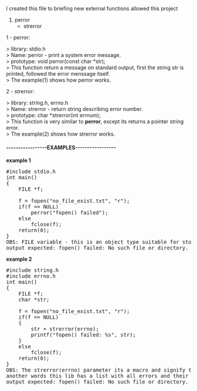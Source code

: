 I created this file to briefing new external functions allowed this project

<ol>
	<li> perror <ul>
	<li> strerror <ul>
</ol>
<a name="link"></a>
<p>	1 - perror: </p>
>	library: stdio.h <br>
>	Name: perror - print a system error message. <br>
>	prototype: void	perror(const char *str); <br>
>	This function return a message on standard output, first the string str is printed, followed the error menssage itself. <br>
>	The example(1) shows how perror works.<br>

<p>	2 - strerror: </p>
>	library: string.h, errno.h <br>
>	Name: strerror - return string describing error number. <br>
>	prototype: char	*strerror(int errnum); <br>
>	This function is very similar to <b>perror</b>, except its returns a pointer string error. <br>
>	The example(2) shows how strerror works.<br>

<h4>-----------------EXAMPLES-----------------</h4>

**example 1**<br>
<pre>
#include stdio.h
int main()
{
	FILE *f;

	f = fopen("no_file_exist.txt", "r");
	if(f == NULL)
		perror("fopen() failed");
	else
		fclose(f);
	return(0);
}
OBS: FILE variable - this is an object type suitable for storing information for a file stream.
output expected: fopen() failed: No such file or directory.
</pre>
**example 2**<br>
<pre>
#include string.h
#include errno.h
int main()
{
	FILE *f;
	char *str;

	f = fopen("no_file_exist.txt", "r");
	if(f == NULL)
	{
		str = strerror(errno);
		printf("fopen() failed: %s", str);
	}
	else
		fclose(f);
	return(0);
}
OBS: The strerror(errno) parameter its a macro and signify the number of last error,
another words this lib has a list with all errors and their descriptions and then match with your error.
output expected: fopen() failed: No such file or directory.
</pre>